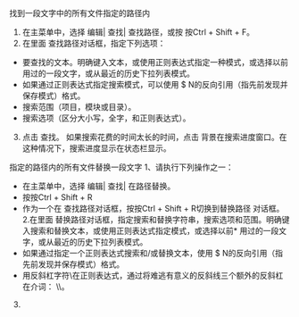 找到一段文字中的所有文件指定的路径内
1. 在主菜单中，选择 编辑| 查找| 查找路径，或按 按Ctrl + Shift + F。
2. 在里面 查找路径对话框，指定下列选项：
* 要查找的文本。明确键入文本，或使用正则表达式指定一种模式，或选择以前用过的一段文字，或从最近的历史下拉列表模式。
* 如果通过正则表达式指定搜索模式，可以使用 $ N的反向引用（指先前发现并保存模式）格式。
* 搜索范围（项目，模块或目录）。
* 搜索选项（区分大小写，全字，和正则表达式）。
3. 点击 查找。
如果搜索花费的时间太长的时间，点击 背景在搜索进度窗口。在这种情况下，搜索进度显示在状态栏显示。

指定的路径内的所有文件替换一段文字
1、请执行下列操作之一：
* 在主菜单中，选择 编辑| 查找| 在路径替换。
* 按按Ctrl + Shift + R
* 作为一个在 查找路径对话框，按按Ctrl + Shift + R切换到替换路径 对话框。
2.在里面 替换路径对话框，指定搜索和替换字符串，搜索选项和范围。明确键入搜索和替换文本，或使用正则表达式指定模式，或选择以前* 用过的一段文字，或从最近的历史下拉列表模式。
* 如果通过指定一个正则表达式搜索和/或替换文本，使用 $ N的反向引用（指先前发现并保存模式）格式。
* 用反斜杠字符\在正则表达式，通过将难逃有意义的反斜线三个额外的反斜杠在介词： \\\\。
3.
